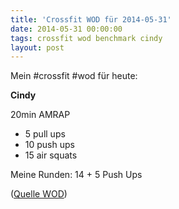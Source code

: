 ```yaml
---
title: 'Crossfit WOD für 2014-05-31'
date: 2014-05-31 00:00:00 
tags: crossfit wod benchmark cindy
layout: post
---
```

Mein #crossfit #wod für heute:

**Cindy**

20min AMRAP

* 5 pull ups
* 10 push ups
* 15 air squats 

Meine Runden: 14 + 5 Push Ups

([Quelle WOD][0])

[0]: http://www.crossfithh.de/workouts--news/workout-saturday18
